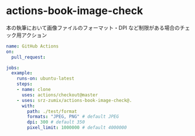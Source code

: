 # actions-book-image-check

本の執筆において画像ファイルのフォーマット・DPI など制限がある場合のチェック用アクション

```yaml
name: GitHub Actions
on:
  pull_request:

jobs:
  example:
    runs-on: ubuntu-latest
    steps:
    - name: clone
      uses: actions/checkout@master
    - uses: srz-zumix/actions-book-image-check@.
      with:
        path: ./test/format
        formats: "JPEG, PNG" # default JPEG
        dpi: 300 # default 350
        pixel_limit: 1000000 # default 4000000
```
